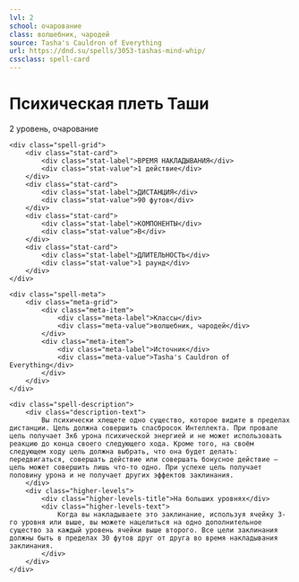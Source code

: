 ```yaml
---
lvl: 2
school: очарование
class: волшебник, чародей
source: Tasha's Cauldron of Everything
url: https://dnd.su/spells/3053-tashas-mind-whip/
cssclass: spell-card
---
```


<div class="spell-container">
    <div class="spell-header">
        <h1 class="spell-name">Психическая плеть Таши</h1>
        <div class="spell-level">2 уровень, очарование</div>
    </div>
    
    <div class="spell-grid">
        <div class="stat-card">
            <div class="stat-label">ВРЕМЯ НАКЛАДЫВАНИЯ</div>
            <div class="stat-value">1 действие</div>
        </div>
        <div class="stat-card">
            <div class="stat-label">ДИСТАНЦИЯ</div>
            <div class="stat-value">90 футов</div>
        </div>
        <div class="stat-card">
            <div class="stat-label">КОМПОНЕНТЫ</div>
            <div class="stat-value">В</div>
        </div>
        <div class="stat-card">
            <div class="stat-label">ДЛИТЕЛЬНОСТЬ</div>
            <div class="stat-value">1 раунд</div>
        </div>
    </div>
    
    <div class="spell-meta">
        <div class="meta-grid">
            <div class="meta-item">
                <div class="meta-label">Классы</div>
                <div class="meta-value">волшебник, чародей</div>
            </div>
            <div class="meta-item">
                <div class="meta-label">Источник</div>
                <div class="meta-value">Tasha's Cauldron of Everything</div>
            </div>
        </div>
    </div>
    
    <div class="spell-description">
        <div class="description-text">
            Вы психически хлещете одно существо, которое видите в пределах дистанции. Цель должна совершить спасбросок Интеллекта. При провале цель получает 3к6 урона психической энергией и не может использовать реакцию до конца своего следующего хода. Кроме того, на своём следующем ходу цель должна выбрать, что она будет делать: передвигаться, совершать действие или совершать бонусное действие — цель может совершить лишь что-то одно. При успехе цель получает половину урона и не получает других эффектов заклинания.
        </div>
        <div class="higher-levels">
            <div class="higher-levels-title">На больших уровнях</div>
            <div class="higher-levels-text">
                Когда вы накладываете это заклинание, используя ячейку 3-го уровня или выше, вы можете нацелиться на одно дополнительное существо за каждый уровень ячейки выше второго. Все цели заклинания должны быть в пределах 30 футов друг от друга во время накладывания заклинания.
            </div>
        </div>
    </div>
</div>